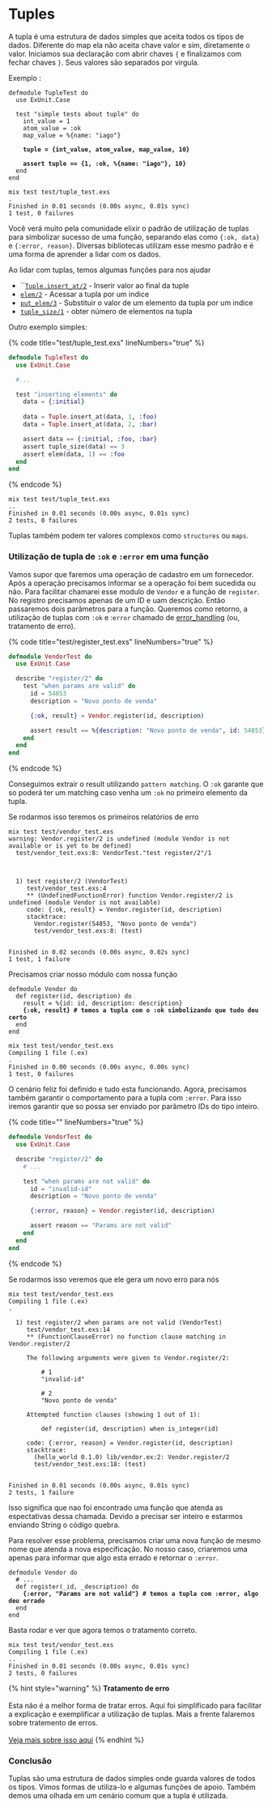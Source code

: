 # Tuples

A tupla é uma estrutura de dados simples que aceita todos os tipos de dados. Diferente do map ela não aceita chave valor e sim, diretamente o valor. Iniciamos sua declaração com abrir chaves `{` e finalizamos com fechar chaves `}`.  Seus valores são separados por virgula.&#x20;

Exemplo :

<pre class="language-elixir" data-line-numbers><code class="lang-elixir">defmodule TupleTest do
  use ExUnit.Case

  test "simple tests about tuple" do
    int_value = 1
    atom_value = :ok
    map_value = %{name: "iago"}

<strong>    tuple = {int_value, atom_value, map_value, 10}
</strong>
<strong>    assert tuple == {1, :ok, %{name: "iago"}, 10}
</strong>  end
end
</code></pre>

```shell
mix test test/tuple_test.exs
.
Finished in 0.01 seconds (0.00s async, 0.01s sync)
1 test, 0 failures
```

Você verá muito pela comunidade elixir o padrão de utilização de tuplas para simbolizar sucesso de uma função, separando elas como `{:ok, data}` e `{:error, reason}`. Diversas bibliotecas utilizam esse mesmo padrão e é uma forma de aprender a lidar com os dados.

Ao lidar com tuplas, temos algumas funções para nos ajudar

* ``[`Tuple.insert_at/2`](https://hexdocs.pm/elixir/1.12/Tuple.html#insert\_at/3) - Inserir valor ao final da tuple
* [`elem/2`](https://hexdocs.pm/elixir/1.12/Kernel.html#elem/2) - Acessar a tupla por um indice
* [`put_elem/3`](https://hexdocs.pm/elixir/1.12/Kernel.html#put\_elem/3) - Substituir o valor de um elemento da tupla por um indice
* [`tuple_size/1`](https://hexdocs.pm/elixir/1.12/Kernel.html#tuple\_size/1) - obter número de elementos na tupla

Outro exemplo simples:

{% code title="test/tuple_test.exs" lineNumbers="true" %}
```elixir
defmodule TupleTest do
  use ExUnit.Case

  #...

  test "inserting elements" do
    data = {:initial}
    
    data = Tuple.insert_at(data, 1, :foo)
    data = Tuple.insert_at(data, 2, :bar)

    assert data == {:initial, :foo, :bar}
    assert tuple_size(data) == 3
    assert elem(data, 1) == :foo
  end
end
```
{% endcode %}

```shell
mix test test/tuple_test.exs
..
Finished in 0.01 seconds (0.00s async, 0.01s sync)
2 tests, 0 failures
```

Tuplas também podem ter valores complexos como `structures` ou `maps`.

### Utilização de tupla de `:ok` e `:error` em uma função

Vamos supor que faremos uma operação de cadastro em um fornecedor. Após a operação precisamos informar se a operação foi bem sucedida ou não. Para facilitar chamarei esse modulo de `Vendor` e a função de `register`. No registro precisamos apenas de um ID e uam descrição. Então passaremos dois parâmetros para a função. Queremos como retorno, a utilização de tuplas com `:ok` e :`error` chamado de [error\_handling](https://elixirschool.com/pt/lessons/intermediate/error\_handling) (ou, tratamento de erro).

{% code title="test/register_test.exs" lineNumbers="true" %}
```elixir
defmodule VendorTest do
  use ExUnit.Case

  describe "register/2" do
    test "when params are valid" do
      id = 54853
      description = "Novo ponto de venda"

      {:ok, result} = Vendor.register(id, description)

      assert result == %{description: "Novo ponto de venda", id: 54853}
    end
  end
end

```
{% endcode %}

Conseguimos extrair o result utilizando `pattern matching`. O `:ok`  garante que so poderá ter um matching caso venha um `:ok` no primeiro elemento da tupla.&#x20;

Se rodarmos isso teremos os primeiros relatórios de erro

```shell
mix test test/vendor_test.exs
warning: Vendor.register/2 is undefined (module Vendor is not available or is yet to be defined)
  test/vendor_test.exs:8: VendorTest."test register/2"/1



  1) test register/2 (VendorTest)
     test/vendor_test.exs:4
     ** (UndefinedFunctionError) function Vendor.register/2 is undefined (module Vendor is not available)
     code: {:ok, result} = Vendor.register(id, description)
     stacktrace:
       Vendor.register(54853, "Novo ponto de venda")
       test/vendor_test.exs:8: (test)


Finished in 0.02 seconds (0.00s async, 0.02s sync)
1 test, 1 failure
```

Precisamos criar nosso módulo com nossa função

<pre class="language-elixir" data-title="lib/vendor.ex" data-line-numbers><code class="lang-elixir">defmodule Vendor do
  def register(id, description) do
    result = %{id: id, description: description}
<strong>    {:ok, result} # temos a tupla com o :ok simbolizando que tudo deu certo
</strong>  end
end</code></pre>

```shell
mix test test/vendor_test.exs
Compiling 1 file (.ex)
.
Finished in 0.00 seconds (0.00s async, 0.00s sync)
1 test, 0 failures
```

O cenário feliz foi definido e tudo esta funcionando. Agora, precisamos também garantir o comportamento para a tupla com `:error`. Para isso iremos garantir que so possa ser enviado por parâmetro IDs do tipo inteiro.

{% code title="" lineNumbers="true" %}
```elixir
defmodule VendorTest do
  use ExUnit.Case

  describe "register/2" do
    # ...

    test "when params are not valid" do
      id = "invalid-id"
      description = "Novo ponto de venda"

      {:error, reason} = Vendor.register(id, description)

      assert reason == "Params are not valid"
    end
  end
end
```
{% endcode %}

Se rodarmos isso veremos que ele gera um novo erro para nós

```shell
mix test test/vendor_test.exs
Compiling 1 file (.ex)
.

  1) test register/2 when params are not valid (VendorTest)
     test/vendor_test.exs:14
     ** (FunctionClauseError) no function clause matching in Vendor.register/2

     The following arguments were given to Vendor.register/2:
     
         # 1
         "invalid-id"
     
         # 2
         "Novo ponto de venda"
     
     Attempted function clauses (showing 1 out of 1):
     
         def register(id, description) when is_integer(id)
     
     code: {:error, reason} = Vendor.register(id, description)
     stacktrace:
       (hello_world 0.1.0) lib/vendor.ex:2: Vendor.register/2
       test/vendor_test.exs:18: (test)


Finished in 0.01 seconds (0.00s async, 0.01s sync)
2 tests, 1 failure
```

Isso significa que nao foi encontrado uma função que atenda as espectativas dessa chamada. Devido a precisar ser inteiro e estarmos enviando String o código quebra.

Para resolver esse problema, precisamos criar uma nova função de mesmo nome que atenda a nova especificação. No nosso caso, criaremos uma apenas para informar que algo esta errado e retornar o `:error`.

<pre class="language-elixir" data-title="lib/vendor.ex" data-line-numbers><code class="lang-elixir">defmodule Vendor do
  # ...
  def register(_id, _description) do
<strong>    {:error, "Params are not valid"} # temos a tupla com :error, algo deu errado
</strong>  end
end</code></pre>

Basta rodar e ver que agora temos o tratamento correto.

```shell
mix test test/vendor_test.exs
Compiling 1 file (.ex)
..
Finished in 0.01 seconds (0.00s async, 0.01s sync)
2 tests, 0 failures
```

{% hint style="warning" %}
**Tratamento de erro**\
\
Esta não é a melhor forma de tratar erros. Aqui foi simplificado para facilitar a explicação e exemplificar a utilização de tuplas. Mais a frente falaremos sobre tratemento de erros.\
\
[Veja mais  sobre isso aqui](https://elixirschool.com/pt/lessons/intermediate/error\_handling)
{% endhint %}

### Conclusão

Tuplas são uma estrutura de dados simples onde guarda valores de todos os tipos. Vimos formas de utiliza-lo e algumas funções de apoio. Também demos uma olhada em um cenário comum que a tupla é utilizada.
